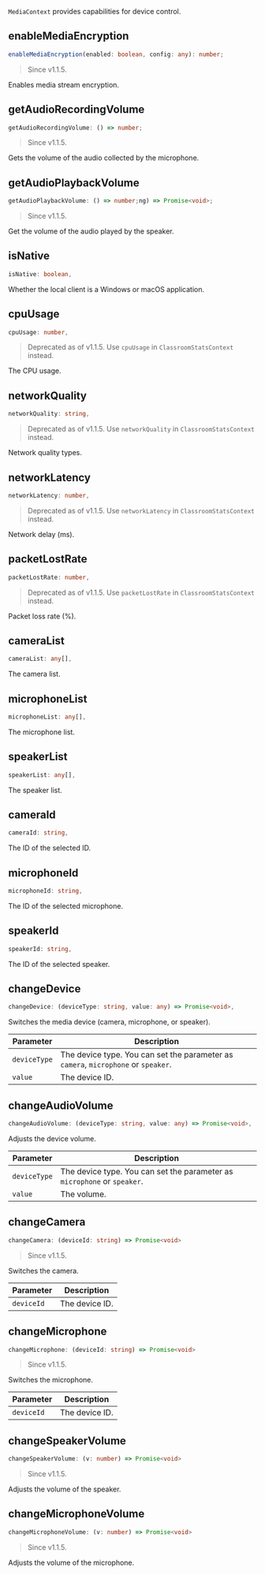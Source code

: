 `MediaContext` provides capabilities for device control.

## enableMediaEncryption

```typescript
enableMediaEncryption(enabled: boolean, config: any): number;
```

> Since v1.1.5.

Enables media stream encryption.

## getAudioRecordingVolume

```typescript
getAudioRecordingVolume: () => number;
```

> Since v1.1.5.

Gets the volume of the audio collected by the microphone.

## getAudioPlaybackVolume

```typescript
getAudioPlaybackVolume: () => number;ng) => Promise<void>;
```

> Since v1.1.5.

Get the volume of the audio played by the speaker.

## isNative

```typescript
isNative: boolean,
```

Whether the local client is a Windows or macOS application.

## cpuUsage

```typescript
cpuUsage: number,
```

> Deprecated as of v1.1.5. Use `cpuUsage` in `ClassroomStatsContext` instead.

The CPU usage.

## networkQuality

```typescript
networkQuality: string,
```

> Deprecated as of v1.1.5. Use `networkQuality` in `ClassroomStatsContext` instead.

Network quality types.

## networkLatency

```typescript
networkLatency: number,
```

> Deprecated as of v1.1.5. Use `networkLatency` in `ClassroomStatsContext` instead.

Network delay (ms).

## packetLostRate

```typescript
packetLostRate: number,
```

> Deprecated as of v1.1.5. Use `packetLostRate` in `ClassroomStatsContext` instead.

Packet loss rate (%).

## cameraList

```typescript
cameraList: any[],
```

The camera list.

## microphoneList

```typescript
microphoneList: any[],
```

The microphone list.

## speakerList

```typescript
speakerList: any[],
```

The speaker list.

## cameraId

```typescript
cameraId: string,
```

The ID of the selected ID.

## microphoneId

```typescript
microphoneId: string,
```

The ID of the selected microphone.

## speakerId

```typescript
speakerId: string,
```

The ID of the selected speaker.

## changeDevice

```typescript
changeDevice: (deviceType: string, value: any) => Promise<void>,
```

Switches the media device (camera, microphone, or speaker).

| Parameter | Description |
| ------------ | ------------------------------------------------------ |
| `deviceType` | The device type. You can set the parameter as `camera`, `microphone` or `speaker`. |
| `value` | The device ID. |

## changeAudioVolume

```typescript
changeAudioVolume: (deviceType: string, value: any) => Promise<void>,
```

Adjusts the device volume.

| Parameter | Description |
| ------------ | ------------------------------------------- |
| `deviceType` | The device type. You can set the parameter as `microphone` or `speaker`. |
| `value` | The volume. |

## changeCamera

```typescript
changeCamera: (deviceId: string) => Promise<void>
```

> Since v1.1.5.

Switches the camera.

| Parameter | Description |
| ---------- | --------- |
| `deviceId` | The device ID. |

## changeMicrophone

```typescript
changeMicrophone: (deviceId: string) => Promise<void>
```

> Since v1.1.5.

Switches the microphone.

| Parameter | Description |
| ---------- | --------- |
| `deviceId` | The device ID. |

## changeSpeakerVolume

```typescript
changeSpeakerVolume: (v: number) => Promise<void>
```

> Since v1.1.5.

Adjusts the volume of the speaker.

## changeMicrophoneVolume

```typescript
changeMicrophoneVolume: (v: number) => Promise<void>
```

> Since v1.1.5.

Adjusts the volume of the microphone.